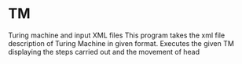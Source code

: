 # TM
Turing machine and input XML files
This program takes the xml file description of Turing Machine in given format.
Executes the given TM displaying the steps carried out and the movement of head

